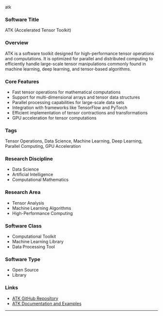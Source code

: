 atk
### Software Title 
ATK (Accelerated Tensor Toolkit)

### Overview 
ATK is a software toolkit designed for high-performance tensor operations and computations. It is optimized for parallel and distributed computing to efficiently handle large-scale tensor manipulations commonly found in machine learning, deep learning, and tensor-based algorithms.

### Core Features 
- Fast tensor operations for mathematical computations
- Support for multi-dimensional arrays and tensor data structures
- Parallel processing capabilities for large-scale data sets
- Integration with frameworks like TensorFlow and PyTorch
- Efficient implementation of tensor contractions and transformations
- GPU acceleration for tensor computations

### Tags
Tensor Operations, Data Science, Machine Learning, Deep Learning, Parallel Computing, GPU Acceleration

### Research Discipline
- Data Science
- Artificial Intelligence
- Computational Mathematics

### Research Area
- Tensor Analysis
- Machine Learning Algorithms
- High-Performance Computing

### Software Class
- Computational Toolkit
- Machine Learning Library
- Data Processing Tool

### Software Type
- Open Source
- Library

### Links
- [ATK GitHub Repository](https://github.com/CompVis/atk)
- [ATK Documentation and Examples](https://atk.readthedocs.io/en/latest/)
--------------------------------------

